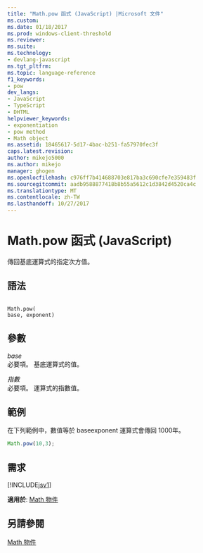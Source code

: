 ```yaml
---
title: "Math.pow 函式 (JavaScript) |Microsoft 文件"
ms.custom: 
ms.date: 01/18/2017
ms.prod: windows-client-threshold
ms.reviewer: 
ms.suite: 
ms.technology:
- devlang-javascript
ms.tgt_pltfrm: 
ms.topic: language-reference
f1_keywords:
- pow
dev_langs:
- JavaScript
- TypeScript
- DHTML
helpviewer_keywords:
- exponentiation
- pow method
- Math object
ms.assetid: 18465617-5d17-4bac-b251-fa57970fec3f
caps.latest.revision: 
author: mikejo5000
ms.author: mikejo
manager: ghogen
ms.openlocfilehash: c976ff7b414688703e817ba3c690cfe7e359483f
ms.sourcegitcommit: aadb9588877418b8b55a5612c1d3842d4520ca4c
ms.translationtype: MT
ms.contentlocale: zh-TW
ms.lasthandoff: 10/27/2017
---
```

# <a name="mathpow-function-javascript"></a>Math.pow 函式 (JavaScript)
傳回基底運算式的指定次方值。  
  
## <a name="syntax"></a>語法  
  
```  
  
Math.pow(  
base, exponent)   
```  
  
## <a name="parameters"></a>參數  
 *base*  
 必要項。 基底運算式的值。  
  
 *指數*  
 必要項。 運算式的指數值。  
  
## <a name="example"></a>範例  
 在下列範例中，數值等於 baseexponent 運算式會傳回 1000年。  
  
```JavaScript  
Math.pow(10,3);  
```  
  
## <a name="requirements"></a>需求  
 [!INCLUDE[jsv1](../../javascript/misc/includes/jsv1-md.md)]  
  
 **適用於**: [Math 物件](../../javascript/reference/math-object-javascript.md)  
  
## <a name="see-also"></a>另請參閱  
 [Math 物件](../../javascript/reference/math-object-javascript.md)
